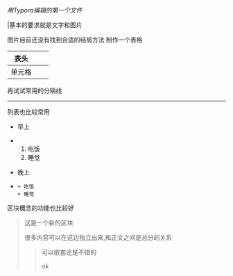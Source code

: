 *用Typora编辑的第一个文件*

|基本的要求就是文字和图片

图片目前还没有找到合适的结局方法
制作一个表格

|表头|||
|---|---|---|
|单元格|||

再试试常用的分隔线

***

列表也比较常用

+ 早上
+ 1. 吃饭
  2. 睡觉    

+ 晚上
+     + 吃饭
      + 睡觉

区块概念的功能也比较好

> 这是一个新的区块
>
> 很多内容可以在这边独立出来,和正文之间是总分的关系
>
> > 可以嵌套还是不错的
> >
> > ok

